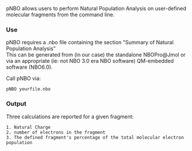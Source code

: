 pNBO allows users to perform Natural Population Analysis on user-defined molecular fragments from the command line.  

### Use ###
pNBO requires a .nbo file containing the section "Summary of Natural Population Analysis"  
This can be generated from (in our case) the standalone NBOPro@Jmol or via an appropriate (ie: not NBO 3.0 era NBO software) QM-embedded software (NBO6.0).  

Call pNBO via:   
```
pNBO yourfile.nbo
```

### Output ###
Three calculations are reported for a given fragment:  
```
1. Natural Charge
2. number of electrons in the fragment
3. The defined fragment's percentage of the total molecular electron population  
```




